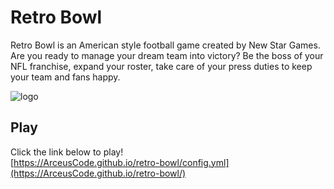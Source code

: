# Retro Bowl
Retro Bowl is an American style football game created by New Star Games. Are you ready to manage your dream team into victory? Be the boss of your NFL franchise, expand your roster, take care of your press duties to keep your team and fans happy.

![logo](https://3kh0.github.io/retro-bowl/img/icon.jpg)

## Play 

Click the link below to play!<br>
[https://ArceusCode.github.io/retro-bowl/config.yml](https://ArceusCode.github.io/retro-bowl/)
